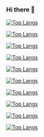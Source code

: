 ### Hi there 👋

[![Top Langs](https://github-readme-stats.vercel.app/api/top-langs/?username=YuugouOhno&layout=compact&theme=dark
)](https://github.com/anuraghazra/github-readme-stats)

[![Top Langs](https://github-readme-stats.vercel.app/api/top-langs/?username=YuugouOhno&layout=compact&theme=radical
)](https://github.com/anuraghazra/github-readme-stats)

[![Top Langs](https://github-readme-stats.vercel.app/api/top-langs/?username=YuugouOhno&layout=compact&theme=merko
)](https://github.com/anuraghazra/github-readme-stats)

[![Top Langs](https://github-readme-stats.vercel.app/api/top-langs/?username=YuugouOhno&layout=compact&theme=gruvbox
)](https://github.com/anuraghazra/github-readme-stats)

[![Top Langs](https://github-readme-stats.vercel.app/api/top-langs/?username=YuugouOhno&layout=compact&theme=tokyonight
)](https://github.com/anuraghazra/github-readme-stats)

[![Top Langs](https://github-readme-stats.vercel.app/api/top-langs/?username=YuugouOhno&layout=compact&theme=onedark
)](https://github.com/anuraghazra/github-readme-stats)

[![Top Langs](https://github-readme-stats.vercel.app/api/top-langs/?username=YuugouOhno&layout=compact&theme=cobalt
)](https://github.com/anuraghazra/github-readme-stats)

[![Top Langs](https://github-readme-stats.vercel.app/api/top-langs/?username=YuugouOhno&layout=compact&theme=synthwave
)](https://github.com/anuraghazra/github-readme-stats)

[![Top Langs](https://github-readme-stats.vercel.app/api/top-langs/?username=YuugouOhno&layout=compact&theme=highcontrast
)](https://github.com/anuraghazra/github-readme-stats)

[![Top Langs](https://github-readme-stats.vercel.app/api/top-langs/?username=YuugouOhno&layout=compact&theme=dracula
)](https://github.com/anuraghazra/github-readme-stats)